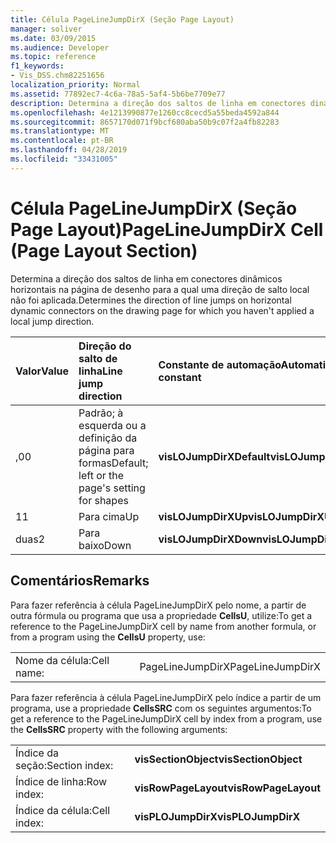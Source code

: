 ```yaml
---
title: Célula PageLineJumpDirX (Seção Page Layout)
manager: soliver
ms.date: 03/09/2015
ms.audience: Developer
ms.topic: reference
f1_keywords:
- Vis_DSS.chm82251656
localization_priority: Normal
ms.assetid: 77892ec7-4c6a-78a5-5af4-5b6be7709e77
description: Determina a direção dos saltos de linha em conectores dinâmicos horizontais na página de desenho para a qual uma direção de salto local não foi aplicada.
ms.openlocfilehash: 4e1213990877e1260cc8cecd5a55beda4592a844
ms.sourcegitcommit: 8657170d071f9bcf680aba50b9c07f2a4fb82283
ms.translationtype: MT
ms.contentlocale: pt-BR
ms.lasthandoff: 04/28/2019
ms.locfileid: "33431005"
---
```

# <a name="pagelinejumpdirx-cell-page-layout-section"></a><span data-ttu-id="b1f3c-103">Célula PageLineJumpDirX (Seção Page Layout)</span><span class="sxs-lookup"><span data-stu-id="b1f3c-103">PageLineJumpDirX Cell (Page Layout Section)</span></span>

<span data-ttu-id="b1f3c-104">Determina a direção dos saltos de linha em conectores dinâmicos horizontais na página de desenho para a qual uma direção de salto local não foi aplicada.</span><span class="sxs-lookup"><span data-stu-id="b1f3c-104">Determines the direction of line jumps on horizontal dynamic connectors on the drawing page for which you haven't applied a local jump direction.</span></span>
  
|<span data-ttu-id="b1f3c-105">**Valor**</span><span class="sxs-lookup"><span data-stu-id="b1f3c-105">**Value**</span></span>|<span data-ttu-id="b1f3c-106">**Direção do salto de linha**</span><span class="sxs-lookup"><span data-stu-id="b1f3c-106">**Line jump direction**</span></span>|<span data-ttu-id="b1f3c-107">**Constante de automação**</span><span class="sxs-lookup"><span data-stu-id="b1f3c-107">**Automation constant**</span></span>|
|:-----|:-----|:-----|
| <span data-ttu-id="b1f3c-108">,0</span><span class="sxs-lookup"><span data-stu-id="b1f3c-108">0</span></span>  <br/> | <span data-ttu-id="b1f3c-109">Padrão; à esquerda ou a definição da página para formas</span><span class="sxs-lookup"><span data-stu-id="b1f3c-109">Default; left or the page's setting for shapes</span></span>  <br/> |<span data-ttu-id="b1f3c-110">**visLOJumpDirXDefault**</span><span class="sxs-lookup"><span data-stu-id="b1f3c-110">**visLOJumpDirXDefault**</span></span> <br/> |
| <span data-ttu-id="b1f3c-111">1</span><span class="sxs-lookup"><span data-stu-id="b1f3c-111">1</span></span>  <br/> | <span data-ttu-id="b1f3c-112">Para cima</span><span class="sxs-lookup"><span data-stu-id="b1f3c-112">Up</span></span>  <br/> |<span data-ttu-id="b1f3c-113">**visLOJumpDirXUp**</span><span class="sxs-lookup"><span data-stu-id="b1f3c-113">**visLOJumpDirXUp**</span></span> <br/> |
| <span data-ttu-id="b1f3c-114">duas</span><span class="sxs-lookup"><span data-stu-id="b1f3c-114">2</span></span>  <br/> | <span data-ttu-id="b1f3c-115">Para baixo</span><span class="sxs-lookup"><span data-stu-id="b1f3c-115">Down</span></span>  <br/> |<span data-ttu-id="b1f3c-116">**visLOJumpDirXDown**</span><span class="sxs-lookup"><span data-stu-id="b1f3c-116">**visLOJumpDirXDown**</span></span> <br/> |
   
## <a name="remarks"></a><span data-ttu-id="b1f3c-117">Comentários</span><span class="sxs-lookup"><span data-stu-id="b1f3c-117">Remarks</span></span>

<span data-ttu-id="b1f3c-118">Para fazer referência à célula PageLineJumpDirX pelo nome, a partir de outra fórmula ou programa que usa a propriedade **CellsU**, utilize:</span><span class="sxs-lookup"><span data-stu-id="b1f3c-118">To get a reference to the PageLineJumpDirX cell by name from another formula, or from a program using the **CellsU** property, use:</span></span> 
  
|||
|:-----|:-----|
| <span data-ttu-id="b1f3c-119">Nome da célula:</span><span class="sxs-lookup"><span data-stu-id="b1f3c-119">Cell name:</span></span>  <br/> | <span data-ttu-id="b1f3c-120">PageLineJumpDirX</span><span class="sxs-lookup"><span data-stu-id="b1f3c-120">PageLineJumpDirX</span></span>  <br/> |
   
<span data-ttu-id="b1f3c-121">Para fazer referência à célula PageLineJumpDirX pelo índice a partir de um programa, use a propriedade **CellsSRC** com os seguintes argumentos:</span><span class="sxs-lookup"><span data-stu-id="b1f3c-121">To get a reference to the PageLineJumpDirX cell by index from a program, use the **CellsSRC** property with the following arguments:</span></span> 
  
|||
|:-----|:-----|
| <span data-ttu-id="b1f3c-122">Índice da seção:</span><span class="sxs-lookup"><span data-stu-id="b1f3c-122">Section index:</span></span>  <br/> |<span data-ttu-id="b1f3c-123">**visSectionObject**</span><span class="sxs-lookup"><span data-stu-id="b1f3c-123">**visSectionObject**</span></span> <br/> |
| <span data-ttu-id="b1f3c-124">Índice de linha:</span><span class="sxs-lookup"><span data-stu-id="b1f3c-124">Row index:</span></span>  <br/> |<span data-ttu-id="b1f3c-125">**visRowPageLayout**</span><span class="sxs-lookup"><span data-stu-id="b1f3c-125">**visRowPageLayout**</span></span> <br/> |
| <span data-ttu-id="b1f3c-126">Índice da célula:</span><span class="sxs-lookup"><span data-stu-id="b1f3c-126">Cell index:</span></span>  <br/> |<span data-ttu-id="b1f3c-127">**visPLOJumpDirX**</span><span class="sxs-lookup"><span data-stu-id="b1f3c-127">**visPLOJumpDirX**</span></span> <br/> |
   

